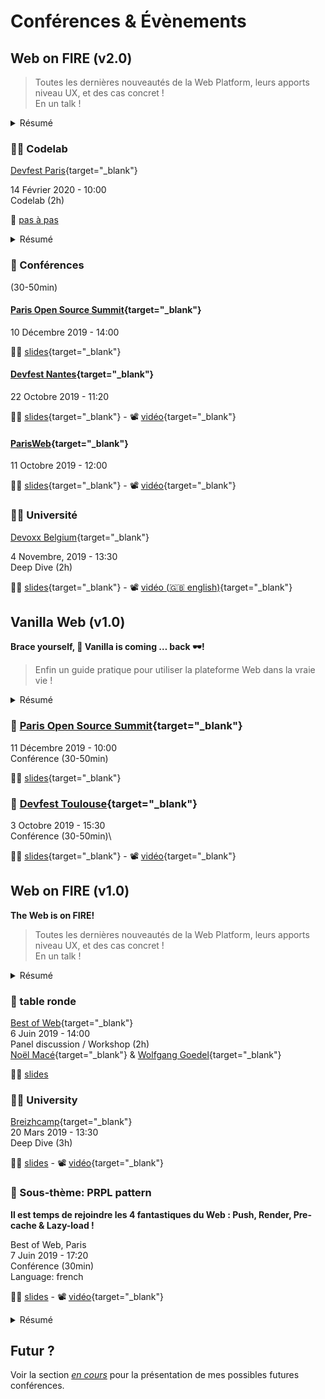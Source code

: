 # Conférences & Évènements

## Web on FIRE (v2.0)

> Toutes les dernières nouveautés de la Web Platform, leurs apports niveau UX, et des cas concret !\
> En un talk !

<details>
  <summary>Résumé</summary>
La Web platform évolue en permanence ! Et ça fait 4 ans qu’on évoque les 4 même technos pour appliquer les 4 grands éléments qui font une bonne web app : Fast, Integrated, Reliable & Engaging !

Il est temps de se mettre à jour ! Prenons quelques minutes pour :

- faire le point sur les tous derniers drafts du W3C, WICG et WHATWG
- les démontrer dans le browser
- présenter leurs application concrêtes et ce que ça apporte à nos utilisateurs
- découvrir une méthodologie globale pour toujours opérer la transition sereinement

Alors, prêt pour le turfu du web ?!

</details>

### :man_technologist: Codelab

[Devfest Paris](https://devfest.gdgparis.com/sessions/the_web_is_still_on_f_i_r_e_workshop_/){target="\_blank"}

14 Février 2020 - 10:00\
Codelab (2h)

:open_book: [pas à pas](/02-codelabs/doc/modern-data-driven)

<details>
  <summary>Résumé</summary>
En 2015, le terme Progressive Web Apps faisait son apparition, et avec lui une nouvelle approche des applications web et mobile. Rapidement, le terme F.I.R.E. (Fast Integrated Relaiable & Engaging) a été utilisé pour résumer et globaliser cette approche permettant d’accompagner les développeurs et décideurs dans la mise en place d’applications web modernes.

Alors, prêt de quatre ans plus tard, qu’est ce qui a vraiment changé ?

Durant ce workshop, nous verrons ensemble comment cette approche est succeptible de guider la réalisation de toutes nos web apps, notamment en se penchant sur les méthodologies les plus importantes qu’elle a aménée.

Et bien entendu, nous verrons enfin comment les mettre en place (notament grâce aux nombreux outils créés ces dernières années) et continuer à les respecter sur toute la durée de vie de nos projets.

</details>

### :microphone: Conférences

(30-50min)

#### [Paris Open Source Summit](https://2019.opensourcesummit.paris/){target="\_blank"}

10 Décembre 2019 - 14:00

:man_teacher: [slides](https://poss19.wof.show/){target="\_blank"}

#### [Devfest Nantes](https://devfest2019.gdgnantes.com/sessions/the_web_is_on__f_i_r_e________conference_/){target="\_blank"}

22 Octobre 2019 - 11:20

:man_teacher: [slides](https://devfestnantes-2019.wof.show/){target="\_blank"} - :film_projector: [vidéo](https://youtu.be/_byWU9V4fXw){target="\_blank"}

#### [ParisWeb](https://www.paris-web.fr/2019/conferences/the-web-is-on-fire.php){target="\_blank"}

11 Octobre 2019 - 12:00

:man_teacher: [slides](https://parisweb-2019.wof.show/){target="\_blank"} - :film_projector: [vidéo](https://vimeo.com/380989996){target="\_blank"}

### 👨‍🏫 Université

[Devoxx Belgium](https://devoxx.be/speaker-details/?id=50822){target="\_blank"}

4 Novembre, 2019 - 13:30\
Deep Dive (2h)

:man_teacher: [slides](https://devoxxbe-2019.wof.show/){target="\_blank"} - :film_projector: [vidéo (:uk: english)](https://youtu.be/lfubOlz3JLI){target="\_blank"}

## Vanilla Web (v1.0)

**Brace yourself, :icecream: Vanilla is coming … back :dark_sunglasses:!**

> Enfin un guide pratique pour utiliser la plateforme Web dans la vraie vie !

<details>
  <summary>Résumé</summary>
Dans un monde de saveurs complexes et sophistiquées, la guerre du toping fait rage à Web-steros ! Face au champs de bataille, les pronostiques vont bon train pour savoir qui l’emportera entre le crunchy Angulaire, le fondant Reactifs et le décoratif Vue. Durant ce temps, loin de ces vicissitudes, la petite saveur basique vanille avance encore et toujours vers son destin. S’agirait-il du héro de la légende, susceptible de renverser le destin de ce monde sans heurts ?

Sache, voyageur, qu’elle est déjà passée par nos contrées. Viens, et écoute son histoire. Laisse-moi te raconter comment elle nous a permis de renverser notre vieux roi, et tu sauras enfin ce qui se prépare pour ton royaume.

</details>

### :microphone: [Paris Open Source Summit](https://2019.opensourcesummit.paris/){target="\_blank"}

11 Décembre 2019 - 10:00\
Conférence (30-50min)

:man_teacher: [slides](https://vanilla-poss19.wof.show/){target="\_blank"}

### :microphone: [Devfest Toulouse](https://2019.devfesttoulouse.fr/sessions/brace_yourself__vanilla_is_coming__back__/){target="\_blank"}

3 Octobre 2019 - 15:30\
Conférence (30-50min)\

:man_teacher: [slides](https://devfesttls19.wof.show/){target="\_blank"} - :film_projector: [vidéo](https://youtu.be/-d_Ka7OE4Xk){target="\_blank"}

## Web on FIRE (v1.0)

**The Web is on FIRE!**

> Toutes les dernières nouveautés de la Web Platform, leurs apports niveau UX, et des cas concret !\
> En un talk !

<details>
  <summary>Résumé</summary>
En 2015, le terme Progressive Web Apps faisait son apparition, et avec lui une nouvelle approche des applications web et mobile. Rapidement, le terme F.I.R.E. (Fast Integrated Relaiable & Engaging) a été utilisé pour résumer et globaliser cette approche permettant d'accompagner les développeurs et décideurs dans la mise en place d'applications web modernes.

Alors, prêt de quatre ans plus tard, qu'est ce qui a vraiment changé ?

Durant ce workshop, nous verrons ensemble comment cette approche est succeptible de guider la réalisation de toutes nos web apps, notamment en se penchant sur les méthodologies les plus importantes qu'elle a aménée.

Et bien entendu, nous verrons enfin comment les mettre en place (nottament grâce aux nombreux outils créés ces dernières années) et continuer à les respecter sur toute la durée de vie de nos projets.

</details>

### :busts_in_silhouette: table ronde

[Best of Web](https://www.bestofweb.paris/2019/){target="\_blank"}\
6 Juin 2019 - 14:00\
Panel discussion / Workshop (2h)\
[Noël Macé](https://twitter.com/noel_mace){target="\_blank"} & [Wolfgang Goedel](https://twitter.com/wgoedel){target="\_blank"}

:man_teacher: <a href="/slides/reveal/BoW-workshop-2019.html" target="_blank">slides</a>

### :man_teacher: University

[Breizhcamp](https://2019.breizhcamp.org/conference/programme/){target="\_blank"}\
20 Mars 2019 - 13:30\
Deep Dive (3h)

:man_teacher: <a href="/slides/reveal/breizhcamp-2019.html" target="_blank">slides</a> - :film_projector: [vidéo](https://youtu.be/OQ-dr-7pLaA){target="\_blank"}

### :microphone: Sous-thème: PRPL pattern

**Il est temps de rejoindre les 4 fantastiques du Web : Push, Render, Pre-cache & Lazy-load !**

Best of Web, Paris\
7 Juin 2019 - 17:20\
Conférence (30min)\
Language: french

:man_teacher: <a href="/slides/reveal/BoW-PRPL-2019.html" target="_blank">slides</a> - :film_projector: [vidéo](https://youtu.be/YSn8r0BDKTY){target="\_blank"}

<details>
  <summary>Résumé</summary>
Le PRPL Pattern, tu connais ?

Non ? Pour faire court, c'est juste LE pattern à mettre en place sur vos Web App pour de bonnes performances, en mettant à profit les dernières technos du web moderne comme l'HTTP/2, preload, les Services Workers ou encore les ES modules.

Sinon, c'est que tu as sans doute déjà lu un article par ci par là. Tu as peut-être alors trouvé ça vachement cool et novateur, mais bon, de là à le mettre en place dans le monde réel … ça a quand même l'air sacrément compliqué.

Eh bien figure toi que non ! Avec des outils comme PRPL-Server par exemple, rien de plus simple !

Du coup, ça te dit une démo, un pas à pas, et quelques approfondissements sur les technos sous-jascentes ? Alors on y va !

</details>

## Futur ?

Voir la section _[en cours](./futur/)_ pour la présentation de mes possibles futures conférences.
